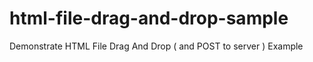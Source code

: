 html-file-drag-and-drop-sample
==============================

Demonstrate HTML File Drag And Drop ( and POST to server ) Example
